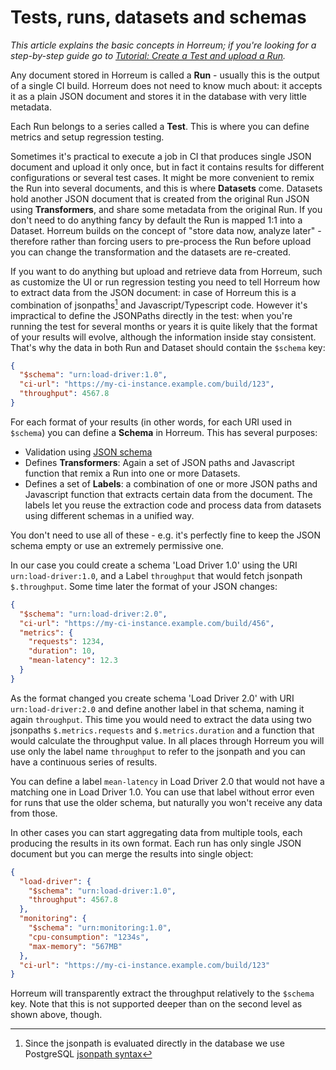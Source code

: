 # Tests, runs, datasets and schemas

_This article explains the basic concepts in Horreum; if you're looking for a step-by-step guide go to [Tutorial: Create a Test and upload a Run](/docs/tutorial/create_test_run.html)._

Any document stored in Horreum is called a **Run** - usually this is the output of a single CI build. Horreum does not need to know much about: it accepts it as a plain JSON document and stores it in the database with very little metadata.

Each Run belongs to a series called a **Test**. This is where you can define metrics and setup regression testing.

Sometimes it's practical to execute a job in CI that produces single JSON document and upload it only once, but in fact it contains results for different configurations or several test cases. It might be more convenient to remix the Run into several documents, and this is where **Datasets** come. Datasets hold another JSON document that is created from the original Run JSON using **Transformers**, and share some metadata from the original Run. If you don't need to do anything fancy by default the Run is mapped 1:1 into a Dataset. Horreum builds on the concept of "store data now, analyze later" - therefore rather than forcing users to pre-process the Run before upload you can change the transformation and the datasets are re-created.

If you want to do anything but upload and retrieve data from Horreum, such as customize the UI or run regression testing you need to tell Horreum how to extract data from the JSON document: in case of Horreum this is a combination of jsonpaths[^1] and Javascript/Typescript code. However it's impractical to define the JSONPaths directly in the test: when you're running the test for several months or years it is quite likely that the format of your results will evolve, although the information inside stay consistent. That's why the data in both Run and Dataset should contain the `$schema` key:

```json
{
  "$schema": "urn:load-driver:1.0",
  "ci-url": "https://my-ci-instance.example.com/build/123",
  "throughput": 4567.8
}
```

For each format of your results (in other words, for each URI used in `$schema`) you can define a **Schema** in Horreum. This has several purposes:

- Validation using [JSON schema](https://json-schema.org/)
- Defines **Transformers**: Again a set of JSON paths and Javascript function that remix a Run into one or more Datasets.
- Defines a set of **Labels**: a combination of one or more JSON paths and Javascript function that extracts certain data from the document. The labels let you reuse the extraction code and process data from datasets using different schemas in a unified way.

You don't need to use all of these - e.g. it's perfectly fine to keep the JSON schema empty or use an extremely permissive one.

In our case you could create a schema 'Load Driver 1.0' using the URI `urn:load-driver:1.0`, and a Label `throughput` that would fetch jsonpath `$.throughput`. Some time later the format of your JSON changes:

```json
{
  "$schema": "urn:load-driver:2.0",
  "ci-url": "https://my-ci-instance.example.com/build/456",
  "metrics": {
    "requests": 1234,
    "duration": 10,
    "mean-latency": 12.3
  }
}
```

As the format changed you create schema 'Load Driver 2.0' with URI `urn:load-driver:2.0` and define another label in that schema, naming it again `throughput`. This time you would need to extract the data using two jsonpaths `$.metrics.requests` and `$.metrics.duration` and a function that would calculate the throughput value. In all places through Horreum you will use only the label name `throughput` to refer to the jsonpath and you can have a continuous series of results.

You can define a label `mean-latency` in Load Driver 2.0 that would not have a matching one in Load Driver 1.0. You can use that label without error even for runs that use the older schema, but naturally you won't receive any data from those.

In other cases you can start aggregating data from multiple tools, each producing the results in its own format. Each run has only single JSON document but you can merge the results into single object:

```json
{
  "load-driver": {
    "$schema": "urn:load-driver:1.0",
    "throughput": 4567.8
  },
  "monitoring": {
    "$schema": "urn:monitoring:1.0",
    "cpu-consumption": "1234s",
    "max-memory": "567MB"
  },
  "ci-url": "https://my-ci-instance.example.com/build/123"
}
```

Horreum will transparently extract the throughput relatively to the `$schema` key. Note that this is not supported deeper than on the second level as shown above, though.

[^1]: Since the jsonpath is evaluated directly in the database we use PostgreSQL [jsonpath syntax](https://www.postgresql.org/docs/12/datatype-json.html#DATATYPE-JSONPATH)
